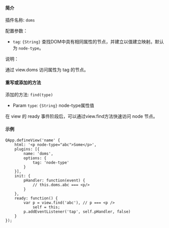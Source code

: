 #### 简介

插件名称: `doms`

配置参数：

* `tag`: `{String}` 查找DOM中具有相同属性的节点，并建立以值建立映射。默认为 `node-type`。

说明：

通过 view.doms 访问属性为 tag 的节点。

#### 重写或添加的方法

添加的方法: `find(type)`

* Param `type`: `{String}` node-type属性值

在 view 的 ready 事件阶段后，可以通过view.find方法快速访问 node 节点。

#### 示例

```
QApp.defineView('name' {
    html: '<p node-type="abc">Some</p>',
    plugins: [{
        name: 'doms',
        options: {
            tag: 'node-type'
        }
    }],
    init: {
        pHandler: function(event) {
            // this.doms.abc === <p/>
        }
    },
    ready: function() {
        var p = view.find('abc'), // p === <p />
            self = this;
        p.addEventListener('tap', self.pHandler, false)
    }
});
```
